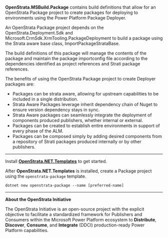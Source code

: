 **OpenStrata.MSBuild.Package** contains build definitions that allow for an OpenStrata Package project to create packages for deploying to environments using the Power Platform Package Deployer.

An OpenStrata Package project depends on the OpenStrata.Deployment.Sdk and Microsoft.CrmSdk.XrmTooling.PackageDeployment to build a package using the Strata aware base class, ImportPackageStrataBase.

The build definitions of this package will manage the contents of the package and maintain the package importconfig file according to the dependencies
identified as project references and Strati package references.

The benefits of using the OpenStrata Package project to create Deployer packages are:

- Packages can be strata aware, allowing for upstream capabilities to be included in a single distribution.
- Strata Aware Packages leverage inherit dependency chain of Nuget to ensure version dependency stays in sync.
- Strata Aware packages can seamlessly integrate the deployment of components produced publishers, whether internal or external.
- Packages can be created to establish entire environments in support of every phase of the ALM.
- Packages can be composed simply by adding desired components from a repository of Strati packages produced internally or by other publishers.

***

Install **[OpenStrata.NET.Templates](https://www.nuget.org/packages/OpenStrata.NET.Templates)** to get started.

After **OpenStrata.NET.Templates** is installed, create a Package project using the `openstrata-package` template.

```
dotnet new openstrata-package --name [preferred-name]
```



***


**About the OpenStrata Initiative**

The OpenStrata Initiative is an open-source project with the explicit objective to facilitate a standardized framework for Publishers and Consumers within the Microsoft Power Platform ecosystem to **Distribute**, **Discover**, **Consume**, and **Integrate** (DDCI) production-ready Power Platform 
capabilities.

